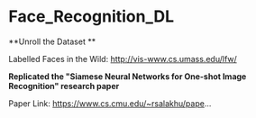 # Face_Recognition_DL

**Unroll the Dataset **

Labelled Faces in the Wild: http://vis-www.cs.umass.edu/lfw/

**Replicated the "Siamese Neural Networks for One-shot Image Recognition" research paper**

Paper Link: https://www.cs.cmu.edu/~rsalakhu/pape...
